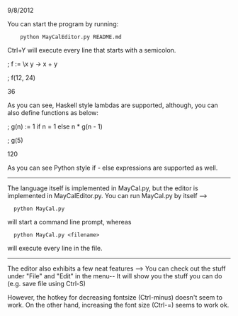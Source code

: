 9/8/2012

You can start the program by running:

        python MayCalEditor.py README.md

Ctrl+Y will execute every line that starts with a semicolon.

; f := \x y -> x + y

; f(12, 24)

36

As you can see, Haskell style lambdas are supported,
although, you can also define functions as below:

; g(n) := 1 if n = 1 else n * g(n - 1)

; g(5)

120

As you can see Python style if - else expressions are
supported as well.

--------------------------------------------------------------

The language itself is implemented in MayCal.py, but the
editor is implemented in MayCalEditor.py. You can run MayCal.py
by itself -->

      python MayCal.py

will start a command line prompt, whereas

      python MayCal.py <filename>

will execute every line in the file.

--------------------------------------------------------------

The editor also exhibits a few neat features -->
You can check out the stuff under "File" and "Edit" in the menu--
It will show you the stuff you can do (e.g. save file using Ctrl-S)

However, the hotkey for decreasing fontsize (Ctrl-minus) doesn't
seem to work. On the other hand, increasing the font size (Ctrl-=)
seems to work ok.


